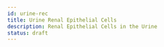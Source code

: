 ```yaml
---
id: urine-rec
title: Urine Renal Epithelial Cells
description: Renal Epithelial Cells in the Urine
status: draft
---
```

